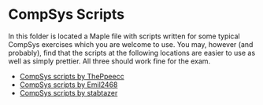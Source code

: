 # CompSys Scripts

In this folder is located a Maple file with scripts written for some typical CompSys exercises which you are welcome to use. You may, however (and probably), find that the scripts at the following locations are easier to use as well as simply prettier. All three should work fine for the exam.


* [CompSys scripts by ThePpeecc][1]
* [CompSys scripts by Emil2468][2]
* [CompSys scripts by stabtazer][3]

[1]: https://github.com/ThePpeecc/CompScripts
[2]: https://github.com/Emil2468/CompSys-scripts
[3]: https://github.com/stabtazer/CompSys-scripts
